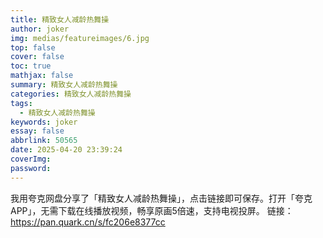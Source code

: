 ```yaml
---
title: 精致女人减龄热舞操
author: joker
img: medias/featureimages/6.jpg
top: false
cover: false
toc: true
mathjax: false
summary: 精致女人减龄热舞操
categories: 精致女人减龄热舞操
tags:
  - 精致女人减龄热舞操
keywords: joker
essay: false
abbrlink: 50565
date: 2025-04-20 23:39:24
coverImg:
password:
---
```


我用夸克网盘分享了「精致女人减龄热舞操」，点击链接即可保存。打开「夸克APP」，无需下载在线播放视频，畅享原画5倍速，支持电视投屏。
链接：https://pan.quark.cn/s/fc206e8377cc
